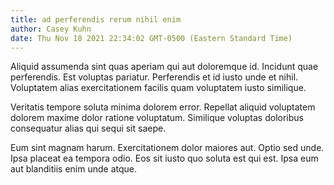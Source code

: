 ```yaml
---
title: ad perferendis rerum nihil enim
author: Casey Kuhn
date: Thu Nov 18 2021 22:34:02 GMT-0500 (Eastern Standard Time)
---
```

Aliquid assumenda sint quas aperiam qui aut doloremque id. Incidunt quae perferendis. Est voluptas pariatur. Perferendis et id iusto unde et nihil. Voluptatem alias exercitationem facilis quam voluptatem iusto similique.

 Veritatis tempore soluta minima dolorem error. Repellat aliquid voluptatem dolorem maxime dolor ratione voluptatum. Similique voluptas doloribus consequatur alias qui sequi sit saepe.

 Eum sint magnam harum. Exercitationem dolor maiores aut. Optio sed unde. Ipsa placeat ea tempora odio. Eos sit iusto quo soluta est qui est. Ipsa eum aut blanditiis enim unde atque.